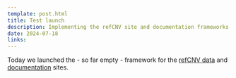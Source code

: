 ```yaml
---
template: post.html
title: Test launch
description: Implementing the refCNV site and documentation frameworks
date: 2024-07-18
links:
---
```


<!-- ![Example Plot](/img/high-level-EGFR-glioblastoma-example-plot.svg){ style="" } -->

Today we launched the - so far empty - framework for the [refCNV data](https://refcnv.org)
and [documentation](https://docs.refcnv.org) sites.
<!--more-->



